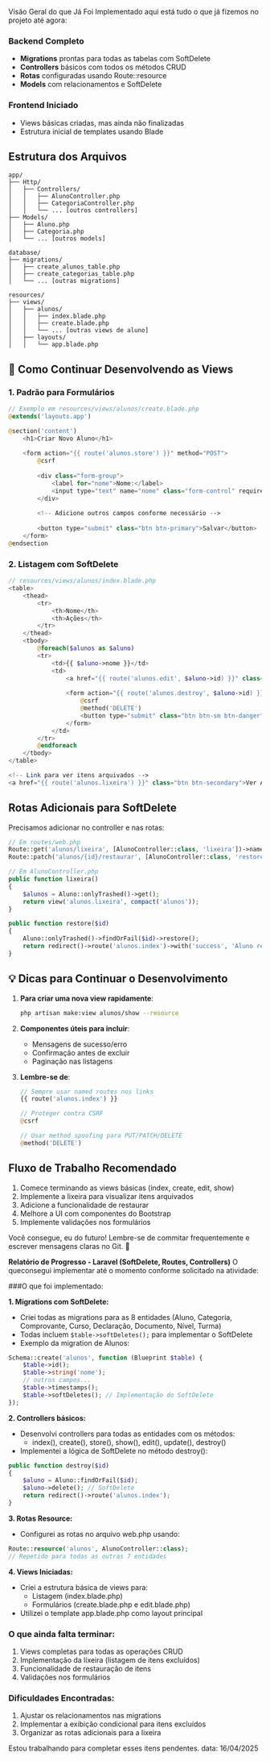 Visão Geral do que Já Foi Implementado
aqui está tudo o que já fizemos no projeto até agora:

### Backend Completo
- **Migrations** prontas para todas as tabelas com SoftDelete
- **Controllers** básicos com todos os métodos CRUD
- **Rotas** configuradas usando Route::resource
- **Models** com relacionamentos e SoftDelete

### Frontend Iniciado
- Views básicas criadas, mas ainda não finalizadas
- Estrutura inicial de templates usando Blade

##  Estrutura dos Arquivos

```
app/
├── Http/
│   ├── Controllers/
│   │   ├── AlunoController.php
│   │   ├── CategoriaController.php
│   │   └── ... [outros controllers]
├── Models/
│   ├── Aluno.php
│   ├── Categoria.php
│   └── ... [outros models]

database/
├── migrations/
│   ├── create_alunos_table.php
│   ├── create_categorias_table.php
│   └── ... [outras migrations]

resources/
├── views/
│   ├── alunos/
│   │   ├── index.blade.php
│   │   ├── create.blade.php
│   │   └── ... [outras views de aluno]
│   ├── layouts/
│   │   └── app.blade.php
```

## 🔧 Como Continuar Desenvolvendo as Views

### 1. Padrão para Formulários
```php
// Exemplo em resources/views/alunos/create.blade.php
@extends('layouts.app')

@section('content')
    <h1>Criar Novo Aluno</h1>
    
    <form action="{{ route('alunos.store') }}" method="POST">
        @csrf
        
        <div class="form-group">
            <label for="nome">Nome:</label>
            <input type="text" name="nome" class="form-control" required>
        </div>
        
        <!-- Adicione outros campos conforme necessário -->
        
        <button type="submit" class="btn btn-primary">Salvar</button>
    </form>
@endsection
```

### 2. Listagem com SoftDelete
```php
// resources/views/alunos/index.blade.php
<table>
    <thead>
        <tr>
            <th>Nome</th>
            <th>Ações</th>
        </tr>
    </thead>
    <tbody>
        @foreach($alunos as $aluno)
        <tr>
            <td>{{ $aluno->nome }}</td>
            <td>
                <a href="{{ route('alunos.edit', $aluno->id) }}" class="btn btn-sm btn-warning">Editar</a>
                
                <form action="{{ route('alunos.destroy', $aluno->id) }}" method="POST" style="display:inline;">
                    @csrf
                    @method('DELETE')
                    <button type="submit" class="btn btn-sm btn-danger">Arquivar</button>
                </form>
            </td>
        </tr>
        @endforeach
    </tbody>
</table>

<!-- Link para ver itens arquivados -->
<a href="{{ route('alunos.lixeira') }}" class="btn btn-secondary">Ver Arquivados</a>
```

## Rotas Adicionais para SoftDelete

Precisamos adicionar no controller e nas rotas:

```php
// Em routes/web.php
Route::get('alunos/lixeira', [AlunoController::class, 'lixeira'])->name('alunos.lixeira');
Route::patch('alunos/{id}/restaurar', [AlunoController::class, 'restore'])->name('alunos.restore');
```

```php
// Em AlunoController.php
public function lixeira()
{
    $alunos = Aluno::onlyTrashed()->get();
    return view('alunos.lixeira', compact('alunos'));
}

public function restore($id)
{
    Aluno::onlyTrashed()->findOrFail($id)->restore();
    return redirect()->route('alunos.index')->with('success', 'Aluno restaurado!');
}
```

## 💡 Dicas para Continuar o Desenvolvimento

1. **Para criar uma nova view rapidamente**:
   ```bash
   php artisan make:view alunos/show --resource
   ```

2. **Componentes úteis para incluir**:
   - Mensagens de sucesso/erro
   - Confirmação antes de excluir
   - Paginação nas listagens

3. **Lembre-se de**:
   ```php
   // Sempre usar named routes nos links
   {{ route('alunos.index') }}
   
   // Proteger contra CSRF
   @csrf
   
   // Usar method spoofing para PUT/PATCH/DELETE
   @method('DELETE')
   ```

## Fluxo de Trabalho Recomendado

1. Comece terminando as views básicas (index, create, edit, show)
2. Implemente a lixeira para visualizar itens arquivados
3. Adicione a funcionalidade de restaurar
4. Melhore a UI com componentes do Bootstrap
5. Implemente validações nos formulários

Você consegue, eu do futuro! Lembre-se de commitar frequentemente e escrever mensagens claras no Git. 💪

**Relatório de Progresso - Laravel (SoftDelete, Routes, Controllers)**
O queconsegui implementar até o momento conforme solicitado na atividade:

###O que foi implementado:

**1. Migrations com SoftDelete:**
- Criei todas as migrations para as 8 entidades (Aluno, Categoria, Comprovante, Curso, Declaração, Documento, Nível, Turma)
- Todas incluem `$table->softDeletes();` para implementar o SoftDelete
- Exemplo da migration de Alunos:
```php
Schema::create('alunos', function (Blueprint $table) {
    $table->id();
    $table->string('nome');
    // outros campos...
    $table->timestamps();
    $table->softDeletes(); // Implementação do SoftDelete
});
```

**2. Controllers básicos:**
- Desenvolvi controllers para todas as entidades com os métodos:
  - index(), create(), store(), show(), edit(), update(), destroy()
- Implementei a lógica de SoftDelete no método destroy():
```php
public function destroy($id)
{
    $aluno = Aluno::findOrFail($id);
    $aluno->delete(); // SoftDelete
    return redirect()->route('alunos.index');
}
```

**3. Rotas Resource:**
- Configurei as rotas no arquivo web.php usando:
```php
Route::resource('alunos', AlunoController::class);
// Repetido para todas as outras 7 entidades
```

**4. Views Iniciadas:**
- Criei a estrutura básica de views para:
  - Listagem (index.blade.php)
  - Formulários (create.blade.php e edit.blade.php)
- Utilizei o template app.blade.php como layout principal

### O que ainda falta terminar:

1. Views completas para todas as operações CRUD
2. Implementação da lixeira (listagem de itens excluídos)
3. Funcionalidade de restauração de itens
4. Validações nos formulários

### Dificuldades Encontradas:

1. Ajustar os relacionamentos nas migrations
2. Implementar a exibição condicional para itens excluídos
3. Organizar as rotas adicionais para a lixeira

Estou trabalhando para completar esses itens pendentes. 
data: 16/04/2025

